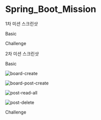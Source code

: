 # Spring_Boot_Mission
1차 미션 스크린샷

Basic

Challenge

2차 미션 스크린샷

Basic

![board-create](https://user-images.githubusercontent.com/65766105/155077058-93adefec-f02d-4143-ab01-9b4b9047e415.JPG)

![board-post-create](https://user-images.githubusercontent.com/65766105/155077083-ac1e3ebf-86fb-47a2-9585-f261d6c84e00.JPG)

![post-read-all](https://user-images.githubusercontent.com/65766105/155077096-dfa19126-38df-4bac-a58e-a9aa43910ca4.JPG)

![post-delete](https://user-images.githubusercontent.com/65766105/155077108-06a5c461-8e4d-4218-ad8a-4a8bc7d8c5e6.JPG)



Challenge
